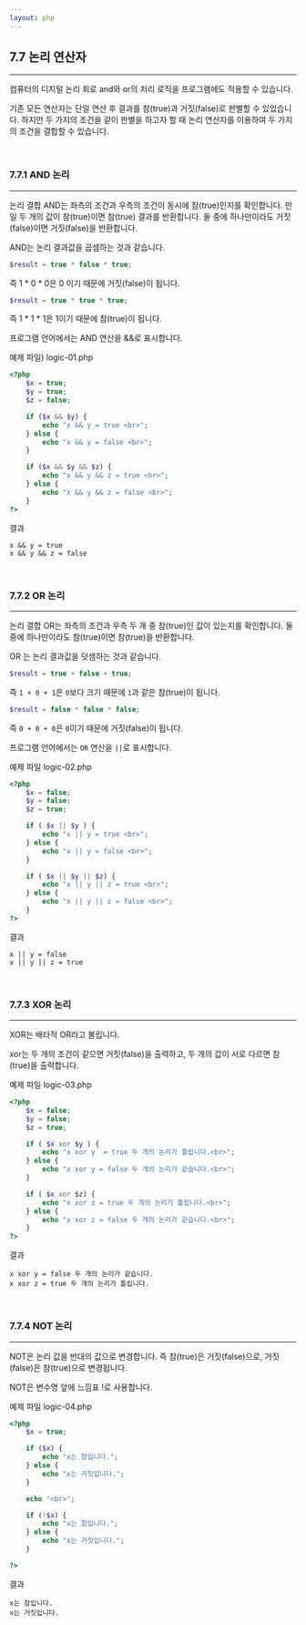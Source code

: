 ```yaml
---
layout: php
---
```

## 7.7 논리 연산자
<hr>

컴퓨터의 디지털 논리 회로 and와 or의 처리 로직을 프로그램에도 적용할 수 있습니다.  

기존 모든 연산자는 단일 연산 후 결과를 참(true)과 거짓(false)로 판별할 수 있었습니다. 하지만 두 가지의 조건을 같이 판별을 하고자 할 때 논리 연산자를 이용하여 두 가지의 조건을 결합할 수 있습니다.  

<br>

### 7.7.1 AND 논리
<hr>

논리 결합 AND는 좌측의 조건과 우측의 조건이 동시에 참(true)인지를 확인합니다. 만일 두 개의 값이 참(true)이면 참(true) 결과를 반환합니다. 둘 중에 하나만이라도 거짓(false)이면 거짓(false)을 반환합니다.  

AND는 논리 결과값을 곱셈하는 것과 같습니다.  

```php
$result = true * false * true;
```

즉 1 * 0 * 0은 0 이기 때문에 거짓(false)이 됩니다.  

```php
$result = true * true * true;
```

즉 1 * 1 * 1은 1이기 때문에 참(true)이 됩니다.  

프로그램 언어에서는 AND 연산을 &&로 표시합니다.  

예제 파일) logic-01.php
```php
<?php
	$x = true;
	$y = true;
	$z = false;

	if ($x && $y) {
		echo "x && y = true <br>";
	} else {
		echo "x && y = false <br>";
	}

	if ($x && $y && $z) {
		echo "x && y && z = true <br>";
	} else {
		echo "x && y && z = false <br>";
	}
?>
```

결과
```
x && y = true
x && y && z = false 
```

<br>

### 7.7.2 OR 논리
<hr>

논리 결합 OR는 좌측의 조건과 우측 두 개 중 참(true)인 값이 있는지를 확인합니다. 둘 중에 하나만이라도 참(true)이면 참(true)을 반환합니다.  

OR 는 논리 결과값을 덧셈하는 것과 같습니다.  

```php
$result = true + false + true;
```

즉 `1 + 0 + 1`은 `0`보다 크기 때문에 `1`과 같은 참(true)이 됩니다.  

```php
$result = false * false * false;
```

즉 `0 + 0 + 0`은 `0`이기 때문에 거짓(false)이 됩니다. 

프로그램 언어에서는 `OR` 연산을 `||`로 표시합니다.  

예제 파일 logic-02.php
```php
<?php
	$x = false;
	$y = false;
	$z = true;

	if ( $x || $y ) {
		echo "x || y = true <br>";
	} else {
		echo "x || y = false <br>";
	}

	if ( $x || $y || $z) {
		echo "x || y || z = true <br>";
	} else {
		echo "x || y || z = false <br>";
	}
?>
```

결과
```
x || y = false
x || y || z = true 
```

<br>

### 7.7.3 XOR 논리
<hr>
XOR는 배타적 OR라고 불립니다.  

xor는 두 개의 조건이 같으면 거짓(false)을 출력하고, 두 개의 값이 서로 다르면 참(true)을 출력합니다.  

예제 파일 logic-03.php
```php
<?php
	$x = false;
	$y = false;
	$z = true;

	if ( $x xor $y ) {
		echo "x xor y  = true 두 개의 논리가 틀립니다.<br>";
	} else {
		echo "x xor y = false 두 개의 논리가 같습니다.<br>";
	}

	if ( $x xor $z) {
		echo "x xor z = true 두 개의 논리가 틀립니다.<br>";
	} else {
		echo "x xor z = false 두 개의 논리가 같습니다.<br>";
	}
?>
```

결과
```
x xor y = false 두 개의 논리가 같습니다.
x xor z = true 두 개의 논리가 틀립니다.
```

<br>

### 7.7.4 NOT 논리
<hr>
NOT은 논리 값을 반대의 값으로 변경합니다. 즉 참(true)은 거짓(false)으로, 거짓(false)은 참(true)으로 변경됩니다.  

NOT은 변수명 앞에 느낌표 !로 사용합니다.  

예제 파일 logic-04.php
```php
<?php
	$x = true;

	if ($x) {
		echo "x는 참입니다.";
	} else {
		echo "x는 거짓입니다.";
	}

	echo "<br>";

	if (!$x) {
		echo "x는 참입니다.";
	} else {
		echo "x는 거짓입니다.";
	}

?>
```

결과
```
x는 참입니다.
x는 거짓입니다.
```

<br><br>
